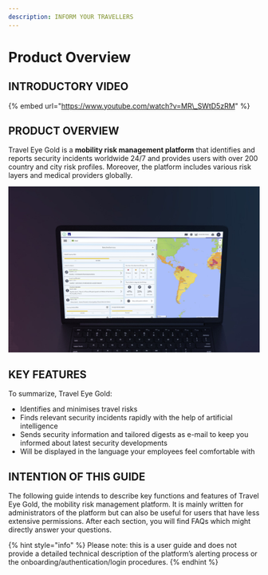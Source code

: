 ```yaml
---
description: INFORM YOUR TRAVELLERS
---
```


# Product Overview

## INTRODUCTORY VIDEO

{% embed url="https://www.youtube.com/watch?v=MR\_SWtD5zRM" %}

## PRODUCT OVERVIEW

Travel Eye Gold is a **mobility risk management platform** that identifies and reports security incidents worldwide 24/7 and provides users with over 200 country and city risk profiles.  Moreover, the platform includes various risk layers and medical providers globally.

![](.gitbook/assets/travel-eye-cover%20%282%29.jpg)

## KEY FEATURES

To summarize, Travel Eye Gold:

* Identifies and minimises travel risks
* Finds relevant security incidents rapidly with the help of artificial intelligence
* Sends security information and tailored digests as e-mail to keep you informed about latest security developments 
* Will be displayed in the language your employees feel comfortable with

## INTENTION OF THIS GUIDE

The following guide intends to describe key functions and features of Travel Eye Gold, the mobility risk management platform. It is mainly written for administrators of the platform but can also be useful for users that have less extensive permissions. After each section, you will find FAQs which might directly answer your questions.

{% hint style="info" %}
Please note: this is a user guide and does not provide a detailed technical description of the platform’s alerting process or the onboarding/authentication/login procedures. 
{% endhint %}

